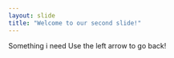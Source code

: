 ```yaml
---
layout: slide
title: "Welcome to our second slide!"
---
```

Something i need
Use the left arrow to go back!